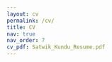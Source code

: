 ```yaml
---
layout: cv
permalink: /cv/
title: CV
nav: true
nav_order: 7
cv_pdf: Satwik_Kundu_Resume.pdf
---
```

